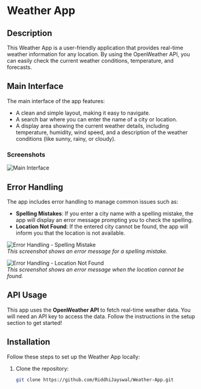 # Weather App

## Description
This Weather App is a user-friendly application that provides real-time weather information for any location. By using the OpenWeather API, you can easily check the current weather conditions, temperature, and forecasts. 

## Main Interface
The main interface of the app features:
- A clean and simple layout, making it easy to navigate.
- A search bar where you can enter the name of a city or location.
- A display area showing the current weather details, including temperature, humidity, wind speed, and a description of the weather conditions (like sunny, rainy, or cloudy).
  

### Screenshots
![Main Interface](https://drive.google.com/uc?export=view&id=1cWwzQJVoMcOO4Cq_b6-3KDkDgP8dBAx6)  

## Error Handling
The app includes error handling to manage common issues such as:
- **Spelling Mistakes**: If you enter a city name with a spelling mistake, the app will display an error message prompting you to check the spelling.
- **Location Not Found**: If the entered city cannot be found, the app will inform you that the location is not available.

![Error Handling - Spelling Mistake](https://drive.google.com/uc?export=view&id=1uRFnDsGzhTITY4AxafkZrNSWewXcQWtg)  
*This screenshot shows an error message for a spelling mistake.*

![Error Handling - Location Not Found](https://drive.google.com/uc?export=view&id=11mNx3Y-JhJb-pw7WKP-O_3Py6Brn4D70)  
*This screenshot shows an error message when the location cannot be found.*

## API Usage
This app uses the **OpenWeather API** to fetch real-time weather data. You will need an API key to access the data. Follow the instructions in the setup section to get started!



## Installation
Follow these steps to set up the Weather App locally:
1. Clone the repository:
   ```bash
   git clone https://github.com/RiddhiJayswal/Weather-App.git
